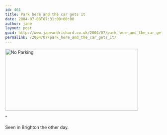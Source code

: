 ```yaml
---
id: 461
title: Park here and the car gets it
date: 2004-07-08T07:31:00+00:00
author: jane
layout: post
guid: http://www.janeandrichard.co.uk/2004/07/park_here_and_the_car_gets_it
permalink: /2004/07/park_here_and_the_car_gets_it/
---
```

<img src="http://v1.janeandrichard.co.uk/blog/img/NoParking.jpg" width="427" height="199" alt="No Parking" />

&#8221;

Seen in Brighton the other day.